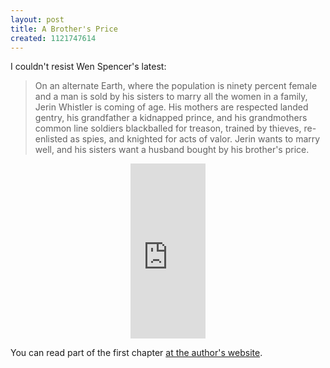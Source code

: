 ```yaml
---
layout: post
title: A Brother's Price
created: 1121747614
---
```

I couldn't resist Wen Spencer's latest:

> On an alternate Earth, where the population is ninety percent female and a man is sold by his sisters to marry all the women in a family, Jerin Whistler is coming of age. His mothers are respected landed gentry, his grandfather a kidnapped prince, and his grandmothers common line soldiers blackballed for treason, trained by thieves, re-enlisted as spies, and knighted for acts of valor. Jerin wants to marry well, and his sisters want a husband bought by his brother's price.

<!--break-->

<div style="text-align: center;"><iframe src="http://rcm.amazon.com/e/cm?t=mcdema-20&o=1&p=8&l=as1&asins=0451460383&fc1=000000&lc1=004477&bc1=ffffff&lt1=_top&nou=1&IS2=1&f=ifr&bg1=ffffff&f=ifr" width="120" height="280" scrolling="no" marginwidth="0" marginheight="0" frameborder="0">
</iframe></div>

You can read part of the first chapter [at the author's website](http://www.wenspencer.com/abrothersprice.html).
